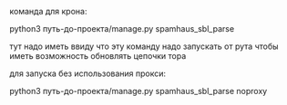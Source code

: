 команда для крона: 

python3 путь-до-проекта/manage.py spamhaus_sbl_parse

тут надо иметь ввиду что эту команду надо запускать от рута чтобы иметь возможность обновлять цепочки тора

для запуска без использования прокси:

python3 путь-до-проекта/manage.py spamhaus_sbl_parse noproxy

